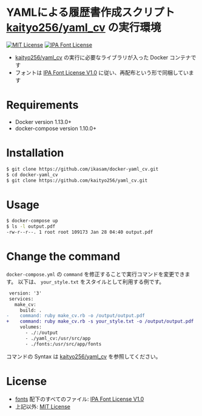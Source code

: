 YAMLによる履歴書作成スクリプト [kaityo256/yaml_cv](https://github.com/kaityo256/yaml_cv) の実行環境
===

[![MIT License](https://img.shields.io/badge/license-MIT-blue.svg?style=flat)](LICENSE)
[![IPA Font License](https://img.shields.io/badge/license-IPA%20Font-green.svg)](fonts/IPA_Font_License_Agreement_v1.0.txt)

* [kaityo256/yaml_cv](https://github.com/kaityo256/yaml_cv) の実行に必要なライブラリが入った Docker コンテナです
* フォントは [IPA Font License V1.0](fonts/IPA_Font_License_Agreement_v1.0.txt) に従い、再配布という形で同梱しています

Requirements
===

* Docker version 1.13.0+
* docker-compose version 1.10.0+

Installation
===

```bash
$ git clone https://github.com/ikasam/docker-yaml_cv.git
$ cd docker-yaml_cv
$ git clone https://github.com/kaityo256/yaml_cv.git
```

Usage
===

```bash
$ docker-compose up
$ ls -l output.pdf
-rw-r--r--. 1 root root 109173 Jan 28 04:40 output.pdf
```

Change the command
===

`docker-compose.yml` の `command` を修正することで実行コマンドを変更できます。
以下は、 `your_style.txt` をスタイルとして利用する例です。

```diff
 version: '3'
 services:
   make_cv:
     build: .
-    command: ruby make_cv.rb -o /output/output.pdf
+    command: ruby make_cv.rb -s your_style.txt -o /output/output.pdf
     volumes:
       - ./:/output
       - ./yaml_cv:/usr/src/app
       - ./fonts:/usr/src/app/fonts
```

コマンドの Syntax は [kaityo256/yaml_cv](https://github.com/kaityo256/yaml_cv#%E4%BD%BF%E3%81%84%E6%96%B9) を参照してください。

License
===
* [fonts](fonts) 配下のすべてのファイル: [IPA Font License V1.0](fonts/IPA_Font_License_Agreement_v1.0.txt)
* 上記以外: [MIT License](LICENSE)
